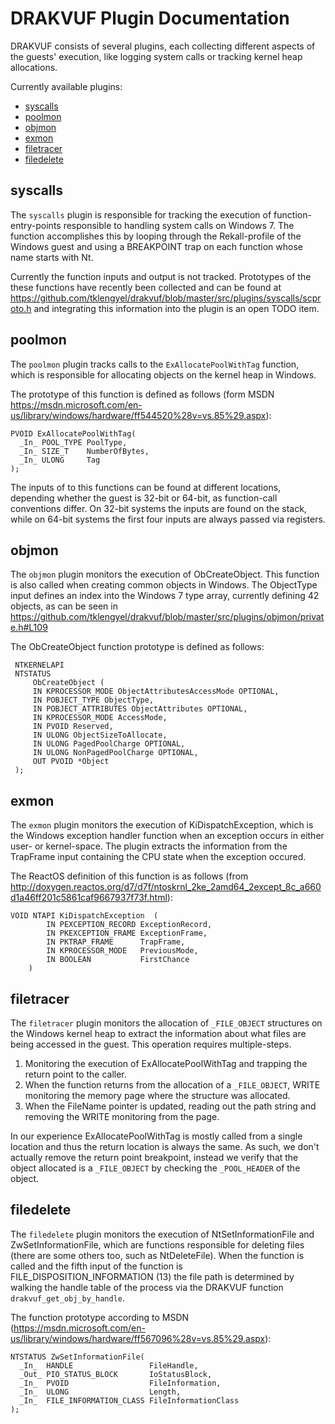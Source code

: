 DRAKVUF Plugin Documentation
============================

DRAKVUF consists of several plugins, each collecting different aspects of the guests' execution, like logging system calls or tracking kernel heap allocations.

Currently available plugins:
- [syscalls](#syscalls)
- [poolmon](#poolmon)
- [objmon](#objmon)
- [exmon](#exmon)
- [filetracer](#filetracer)
- [filedelete](#filedelete)

syscalls
--------
The `syscalls` plugin is responsible for tracking the execution of function-entry-points responsible to handling system calls on Windows 7. The function accomplishes this by looping through the Rekall-profile of the Windows guest and using a BREAKPOINT trap on each function whose name starts with Nt.

Currently the function inputs and output is not tracked. Prototypes of the these functions have recently been collected and can be found at https://github.com/tklengyel/drakvuf/blob/master/src/plugins/syscalls/scproto.h and integrating this information into the plugin is an open TODO item.


poolmon
-------
The `poolmon` plugin tracks calls to the `ExAllocatePoolWithTag` function, which is responsible for allocating objects on the kernel heap in Windows.

The prototype of this function is defined as follows (form MSDN https://msdn.microsoft.com/en-us/library/windows/hardware/ff544520%28v=vs.85%29.aspx):
```
PVOID ExAllocatePoolWithTag(
  _In_ POOL_TYPE PoolType,
  _In_ SIZE_T    NumberOfBytes,
  _In_ ULONG     Tag
);
```

The inputs of to this functions can be found at different locations, depending whether the guest is 32-bit or 64-bit, as function-call conventions differ. On 32-bit systems the inputs are found on the stack, while on 64-bit systems the first four inputs are always passed via registers.

objmon
------
The `objmon` plugin monitors the execution of ObCreateObject. This function is also called when creating common objects in Windows. The ObjectType input defines an index into the Windows 7 type array, currently defining 42 objects, as can be seen in https://github.com/tklengyel/drakvuf/blob/master/src/plugins/objmon/private.h#L109

The ObCreateObject function prototype is defined as follows: 
```
 NTKERNELAPI
 NTSTATUS
     ObCreateObject (
     IN KPROCESSOR_MODE ObjectAttributesAccessMode OPTIONAL,
     IN POBJECT_TYPE ObjectType,
     IN POBJECT_ATTRIBUTES ObjectAttributes OPTIONAL,
     IN KPROCESSOR_MODE AccessMode,
     IN PVOID Reserved,
     IN ULONG ObjectSizeToAllocate,
     IN ULONG PagedPoolCharge OPTIONAL,
     IN ULONG NonPagedPoolCharge OPTIONAL,
     OUT PVOID *Object
 );
```

exmon
-----
The `exmon` plugin monitors the execution of KiDispatchException, which is the Windows exception handler function when an exception occurs in either user- or kernel-space. The plugin extracts the information from the TrapFrame input containing the CPU state when the exception occured.

The ReactOS definition of this function is as follows (from http://doxygen.reactos.org/d7/d7f/ntoskrnl_2ke_2amd64_2except_8c_a660d1a46ff201c5861caf9667937f73f.html):
```
VOID NTAPI KiDispatchException 	(
		IN PEXCEPTION_RECORD ExceptionRecord,
		IN PKEXCEPTION_FRAME ExceptionFrame,
		IN PKTRAP_FRAME      TrapFrame,
		IN KPROCESSOR_MODE   PreviousMode,
		IN BOOLEAN           FirstChance 
	) 
```

filetracer
----------
The `filetracer` plugin monitors the allocation of `_FILE_OBJECT` structures on the Windows kernel heap to extract the information about what files are being accessed in the guest. This operation requires multiple-steps.

1. Monitoring the execution of ExAllocatePoolWithTag and trapping the return point to the caller.
2. When the function returns from the allocation of a `_FILE_OBJECT`, WRITE monitoring the memory page where the structure was allocated.
3. When the FileName pointer is updated, reading out the path string and removing the WRITE monitoring from the page.

In our experience ExAllocatePoolWithTag is mostly called from a single location and thus the return location is always the same. As such, we don't actually remove the return point breakpoint, instead we verify that the object allocated is a `_FILE_OBJECT` by checking the `_POOL_HEADER` of the object.

filedelete
----------
The `filedelete` plugin monitors the execution of NtSetInformationFile and ZwSetInformationFile, which are functions responsible for deleting files (there are some others too, such as NtDeleteFile). When the function is called and the fifth input of the function is FILE_DISPOSITION_INFORMATION (13) the file path is determined by walking the handle table of the process via the DRAKVUF function `drakvuf_get_obj_by_handle`.

The function prototype according to MSDN (https://msdn.microsoft.com/en-us/library/windows/hardware/ff567096%28v=vs.85%29.aspx):
```
NTSTATUS ZwSetInformationFile(
  _In_  HANDLE                 FileHandle,
  _Out_ PIO_STATUS_BLOCK       IoStatusBlock,
  _In_  PVOID                  FileInformation,
  _In_  ULONG                  Length,
  _In_  FILE_INFORMATION_CLASS FileInformationClass
);
``` 